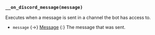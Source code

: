 ### `__on_discord_message(message)`

Executes when a message is sent in a channel the bot has access to.

* `message` {->} [Message](/values/message.md)
  {:} The message that was sent.